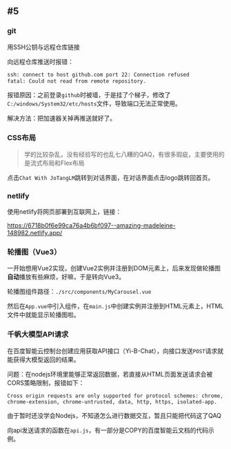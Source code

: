 ## #5

### git

用SSH公钥与远程仓库链接

向远程仓库推送时报错：

```bash
ssh: connect to host github.com port 22: Connection refused
fatal: Could not read from remote repository.
```

报错原因：之前登录`github`时被墙，于是挂了个梯子，修改了`C:/windows/System32/etc/hosts`文件，导致端口无法正常使用。

解决方法：把加速器关掉再推送就好了。

### CSS布局

> 学的比较杂乱，没有经验写的也乱七八糟的QAQ，有很多瑕疵，主要使用的是流式布局和Flex布局

点击`Chat With JoTangLM`跳转到对话界面，在对话界面点击logo跳转回首页。

### netlify

使用netlify将网页部署到互联网上，链接：

https://6718b0f6e99ca76a4b6bf097--amazing-madeleine-148982.netlify.app/

### 轮播图（Vue3）

一开始想用Vue2实现，创建Vue2实例并注册到DOM元素上，后来发现做轮播图**自动**播放有些麻烦，好嘛，于是转向Vue3。

轮播图组件路径：`./src/components/MyCarousel.vue`

然后在`App.vue`中引入组件，在`main.js`中创建实例并注册到HTML元素上，HTML文件中就能显示轮播图啦。

### 千帆大模型API请求

在百度智能云控制台创建应用获取API接口（Yi-B-Chat），向接口发送`POST`请求就能获得大模型返回的结果。

问题：在nodejs环境里能够正常返回数据，若直接从HTML页面发送请求会被CORS策略限制，报错如下：

```
Cross origin requests are only supported for protocol schemes: chrome, chrome-extension, chrome-untrusted, data, http, https, isolated-app.
```

由于暂时还没学会Nodejs，不知道怎么进行数据交互，暂且只能把代码这了QAQ

向api发送请求的函数在`api.js`，有一部分是COPY的百度智能云文档的代码示例。



